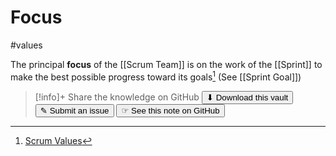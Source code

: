 # Focus
#values

The principal **focus** of the [[Scrum Team]] is on the work of the [[Sprint]] to make the best possible progress toward its goals[^1] (See [[Sprint Goal]])

[^1]: [Scrum Values](https://scrumguides.org/scrum-guide.html#scrum-values)


> [!info]+ Share the knowledge on GitHub
> [<button>⬇ Download this vault</button>](https://github.com/mauvera94/Agile-Multiverse) [<button> ✎ Submit an issue</button>](https://github.com/mauvera94/Agile-Multiverse/issues) [<button> ☞ See this note on GitHub</button>](<https://github.com/mauvera94/Agile-Multiverse/blob/main/Agile_Multiverse/Focus.md>)